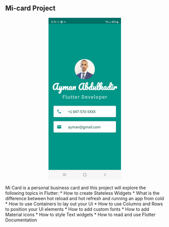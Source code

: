 ## Mi-card Project
<p align="center">
<img src="images/app.jpeg"  width="230.5" height="512">
</p>
Mi Card is a personal business card and this project will explore the following topics in Flutter:
* How to create Stateless Widgets
* What is the difference between hot reload and hot refresh and running an app from cold
* How to use Containers to lay out your UI
* How to use Columns and Rows to position your UI elements
* How to add custom fonts
* How to add Material icons
* How to style Text widgets
* How to read and use Flutter Documentation

